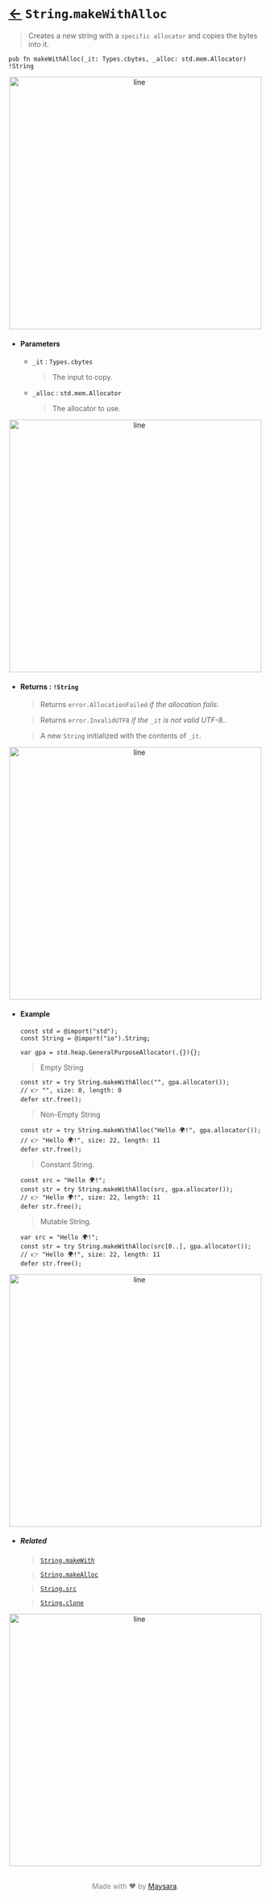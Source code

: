 # [←](../String.md) `String`.`makeWithAlloc`

> Creates a new string with a `specific allocator` and copies the bytes into it.

```zig
pub fn makeWithAlloc(_it: Types.cbytes, _alloc: std.mem.Allocator) !String
```


<div align="center">
<img src="https://super-zig.github.io/io/_dist/img/md/line.png" alt="line" style="width:500px;"/>
</div>

- #### Parameters

    - `_it` : `Types.cbytes`

        > The input to copy.

    - `_alloc` : `std.mem.Allocator`

        > The allocator to use.

<div align="center">
<img src="https://super-zig.github.io/io/_dist/img/md/line.png" alt="line" style="width:500px;"/>
</div>

- #### Returns : `!String`

    > Returns `error.AllocationFailed` _if the allocation fails._

    > Returns `error.InvalidUTF8` _if the `_it` is not valid UTF-8._.

    > A new `String` initialized with the contents of `_it`.

<div align="center">
<img src="https://super-zig.github.io/io/_dist/img/md/line.png" alt="line" style="width:500px;"/>
</div>

- #### Example

    ```zig
    const std = @import("std");
    const String = @import("io").String;
    ```

    ```zig
    var gpa = std.heap.GeneralPurposeAllocator(.{}){};
    ```

    > Empty String

    ```zig
    const str = try String.makeWithAlloc("", gpa.allocator());          // 👉 "", size: 0, length: 0
    defer str.free();
    ```

    > Non-Empty String

    ```zig
    const str = try String.makeWithAlloc("Hello 🌍!", gpa.allocator()); // 👉 "Hello 🌍!", size: 22, length: 11
    defer str.free();
    ```

    > Constant String.

    ```zig
    const src = "Hello 🌍!";
    const str = try String.makeWithAlloc(src, gpa.allocator());         // 👉 "Hello 🌍!", size: 22, length: 11
    defer str.free();
    ```

    > Mutable String.

    ```zig
    var src = "Hello 🌍!";
    const str = try String.makeWithAlloc(src[0..], gpa.allocator());    // 👉 "Hello 🌍!", size: 22, length: 11
    defer str.free();
    ```

<div align="center">
<img src="https://super-zig.github.io/io/_dist/img/md/line.png" alt="line" style="width:500px;"/>
</div>

- ##### Related

  > [`String.makeWith`](./makeWith.md)

  > [`String.makeAlloc`](./makeAlloc.md)

  > [`String.src`](./src.md)

  > [`String.clone`](./clone.md)


<div align="center">
<img src="https://super-zig.github.io/io/_dist/img/md/line.png" alt="line" style="width:500px;"/>
</div>

<p align="center" style="color:grey;"><br />Made with ❤️ by <a href="http://github.com/maysara-elshewehy" target="blank">Maysara</a>.</p>